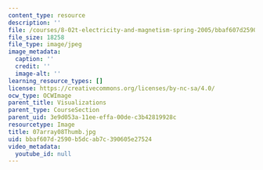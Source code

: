 ```yaml
---
content_type: resource
description: ''
file: /courses/8-02t-electricity-and-magnetism-spring-2005/bbaf607d2590b5dcab7c390605e27524_07array08Thumb.jpg
file_size: 18258
file_type: image/jpeg
image_metadata:
  caption: ''
  credit: ''
  image-alt: ''
learning_resource_types: []
license: https://creativecommons.org/licenses/by-nc-sa/4.0/
ocw_type: OCWImage
parent_title: Visualizations
parent_type: CourseSection
parent_uid: 3e9d053a-11ee-effa-00de-c3b42819928c
resourcetype: Image
title: 07array08Thumb.jpg
uid: bbaf607d-2590-b5dc-ab7c-390605e27524
video_metadata:
  youtube_id: null
---
```

